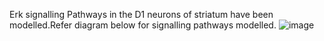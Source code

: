 
Erk signalling Pathways in the D1 neurons of striatum have been modelled.Refer diagram below for signalling pathways modelled.
![image](https://github.com/user-attachments/assets/d7fc89ac-6143-4934-af01-15a5a249f4b4)

